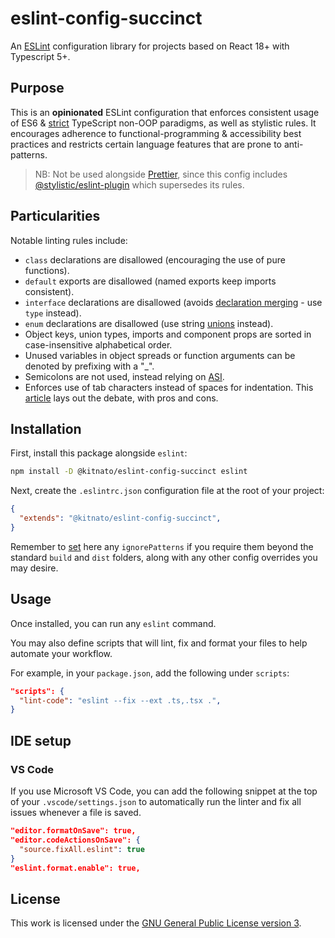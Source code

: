 # eslint-config-succinct

An [ESLint](https://eslint.org/) configuration library for projects based on React 18+ with Typescript 5+.

## Purpose

This is an **opinionated** ESLint configuration that enforces consistent usage of ES6 & [strict](https://typescript-eslint.io/linting/configs/#strict) TypeScript non-OOP paradigms, as well as stylistic rules. It encourages adherence to functional-programming & accessibility best practices and restricts certain language features that are prone to anti-patterns.

> NB: Not be used alongside [Prettier](https://prettier.io/), since this config includes [@stylistic/eslint-plugin](https://eslint.style/) which supersedes its rules.

## Particularities

Notable linting rules include:

- `class` declarations are disallowed (encouraging the use of pure functions).
- `default` exports are disallowed (named exports keep imports consistent).
- `interface` declarations are disallowed (avoids [declaration merging](https://www.typescriptlang.org/docs/handbook/declaration-merging.html#merging-interfaces) - use `type` instead).
- `enum` declarations are disallowed (use string [unions](https://www.typescriptlang.org/docs/handbook/2/everyday-types.html#union-types) instead).
- Object keys, union types, imports and component props are sorted in case-insensitive alphabetical order.
- Unused variables in object spreads or function arguments can be denoted by prefixing with a "_".
- Semicolons are not used, instead relying on [ASI](https://262.ecma-international.org/7.0/#sec-rules-of-automatic-semicolon-insertion).
- Enforces use of tab characters instead of spaces for indentation. This [article](https://www.alpharithms.com/tabs-vs-spaces-the-timeless-debate-581511) lays out the debate, with pros and cons.

## Installation

First, install this package alongside `eslint`:

```sh
npm install -D @kitnato/eslint-config-succinct eslint
```

Next, create the `.eslintrc.json` configuration file at the root of your project:

```json
{
  "extends": "@kitnato/eslint-config-succinct",
}
```

Remember to [set](https://eslint.org/docs/latest/user-guide/configuring/ignoring-code) here any `ignorePatterns` if you require them beyond the standard `build` and `dist` folders, along with any other config overrides you may desire.

## Usage

Once installed, you can run any `eslint` command.

You may also define scripts that will lint, fix and format your files to help automate your workflow.

For example, in your `package.json`, add the following under `scripts`:

```json
"scripts": {
  "lint-code": "eslint --fix --ext .ts,.tsx .",
}
```

## IDE setup

### VS Code

If you use Microsoft VS Code, you can add the following snippet at the top of your `.vscode/settings.json` to automatically run the linter and fix all issues whenever a file is saved.

```json
"editor.formatOnSave": true,
"editor.codeActionsOnSave": {
  "source.fixAll.eslint": true
}
"eslint.format.enable": true,
```

## License

This work is licensed under the [GNU General Public License version 3](https://www.gnu.org/licenses/gpl-3.0.en.html).
